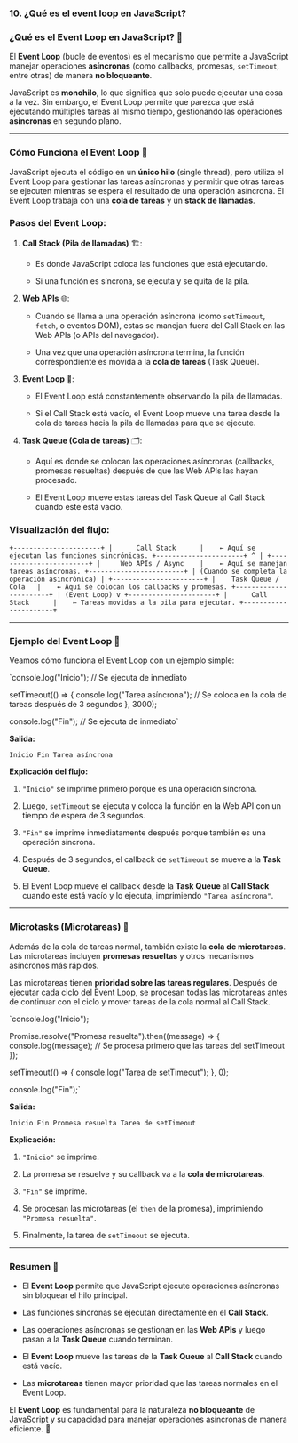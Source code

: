 ### 10\. ¿Qué es el event loop en JavaScript?
### **¿Qué es el Event Loop en JavaScript?** 🔄

El **Event Loop** (bucle de eventos) es el mecanismo que permite a JavaScript manejar operaciones **asíncronas** (como callbacks, promesas, `setTimeout`, entre otras) de manera **no bloqueante**.

JavaScript es **monohilo**, lo que significa que solo puede ejecutar una cosa a la vez. Sin embargo, el Event Loop permite que parezca que está ejecutando múltiples tareas al mismo tiempo, gestionando las operaciones **asíncronas** en segundo plano.

* * * * *

### **Cómo Funciona el Event Loop** 🔄

JavaScript ejecuta el código en un **único hilo** (single thread), pero utiliza el Event Loop para gestionar las tareas asíncronas y permitir que otras tareas se ejecuten mientras se espera el resultado de una operación asíncrona. El Event Loop trabaja con una **cola de tareas** y un **stack de llamadas**.

### **Pasos del Event Loop:**

1.  **Call Stack (Pila de llamadas)** 🏗️:

    -   Es donde JavaScript coloca las funciones que está ejecutando.

    -   Si una función es síncrona, se ejecuta y se quita de la pila.

2.  **Web APIs** 🌐:

    -   Cuando se llama a una operación asíncrona (como `setTimeout`, `fetch`, o eventos DOM), estas se manejan fuera del Call Stack en las Web APIs (o APIs del navegador).

    -   Una vez que una operación asíncrona termina, la función correspondiente es movida a la **cola de tareas** (Task Queue).

3.  **Event Loop** 🔁:

    -   El Event Loop está constantemente observando la pila de llamadas.

    -   Si el Call Stack está vacío, el Event Loop mueve una tarea desde la cola de tareas hacia la pila de llamadas para que se ejecute.

4.  **Task Queue (Cola de tareas)** 🗂️:

    -   Aquí es donde se colocan las operaciones asíncronas (callbacks, promesas resueltas) después de que las Web APIs las hayan procesado.

    -   El Event Loop mueve estas tareas del Task Queue al Call Stack cuando este está vacío.

### **Visualización del flujo:**


 `+----------------------+
       |      Call Stack      |    ← Aquí se ejecutan las funciones sincrónicas.
       +----------------------+
                 ^
                 |
     +------------------------+
     |     Web APIs / Async    |    ← Aquí se manejan tareas asíncronas.
     +------------------------+
                 |
         (Cuando se completa la operación asincrónica)
                 |
      +-----------------------+
      |    Task Queue / Cola   |    ← Aquí se colocan los callbacks y promesas.
      +-----------------------+
                 |
        (Event Loop)
                 v
       +----------------------+
       |      Call Stack      |    ← Tareas movidas a la pila para ejecutar.
       +----------------------+`

* * * * *

### **Ejemplo del Event Loop** 🧩

Veamos cómo funciona el Event Loop con un ejemplo simple:



`console.log("Inicio");  // Se ejecuta de inmediato

setTimeout(() => {
  console.log("Tarea asíncrona");  // Se coloca en la cola de tareas después de 3 segundos
}, 3000);

console.log("Fin");  // Se ejecuta de inmediato`

**Salida:**


`Inicio
Fin
Tarea asíncrona`

**Explicación del flujo:**

1.  `"Inicio"` se imprime primero porque es una operación síncrona.

2.  Luego, `setTimeout` se ejecuta y coloca la función en la Web API con un tiempo de espera de 3 segundos.

3.  `"Fin"` se imprime inmediatamente después porque también es una operación síncrona.

4.  Después de 3 segundos, el callback de `setTimeout` se mueve a la **Task Queue**.

5.  El Event Loop mueve el callback desde la **Task Queue** al **Call Stack** cuando este está vacío y lo ejecuta, imprimiendo `"Tarea asíncrona"`.

* * * * *

### **Microtasks (Microtareas)** 🔬

Además de la cola de tareas normal, también existe la **cola de microtareas**. Las microtareas incluyen **promesas resueltas** y otros mecanismos asíncronos más rápidos.

Las microtareas tienen **prioridad sobre las tareas regulares**. Después de ejecutar cada ciclo del Event Loop, se procesan todas las microtareas antes de continuar con el ciclo y mover tareas de la cola normal al Call Stack.


`console.log("Inicio");

Promise.resolve("Promesa resuelta").then((message) => {
  console.log(message);  // Se procesa primero que las tareas del setTimeout
});

setTimeout(() => {
  console.log("Tarea de setTimeout");
}, 0);

console.log("Fin");`

**Salida:**


`Inicio
Fin
Promesa resuelta
Tarea de setTimeout`

**Explicación:**

1.  `"Inicio"` se imprime.

2.  La promesa se resuelve y su callback va a la **cola de microtareas**.

3.  `"Fin"` se imprime.

4.  Se procesan las microtareas (el `then` de la promesa), imprimiendo `"Promesa resuelta"`.

5.  Finalmente, la tarea de `setTimeout` se ejecuta.

* * * * *

### **Resumen** 📝

-   El **Event Loop** permite que JavaScript ejecute operaciones asíncronas sin bloquear el hilo principal.

-   Las funciones síncronas se ejecutan directamente en el **Call Stack**.

-   Las operaciones asíncronas se gestionan en las **Web APIs** y luego pasan a la **Task Queue** cuando terminan.

-   El **Event Loop** mueve las tareas de la **Task Queue** al **Call Stack** cuando está vacío.

-   Las **microtareas** tienen mayor prioridad que las tareas normales en el Event Loop.

El **Event Loop** es fundamental para la naturaleza **no bloqueante** de JavaScript y su capacidad para manejar operaciones asíncronas de manera eficiente. 🔄